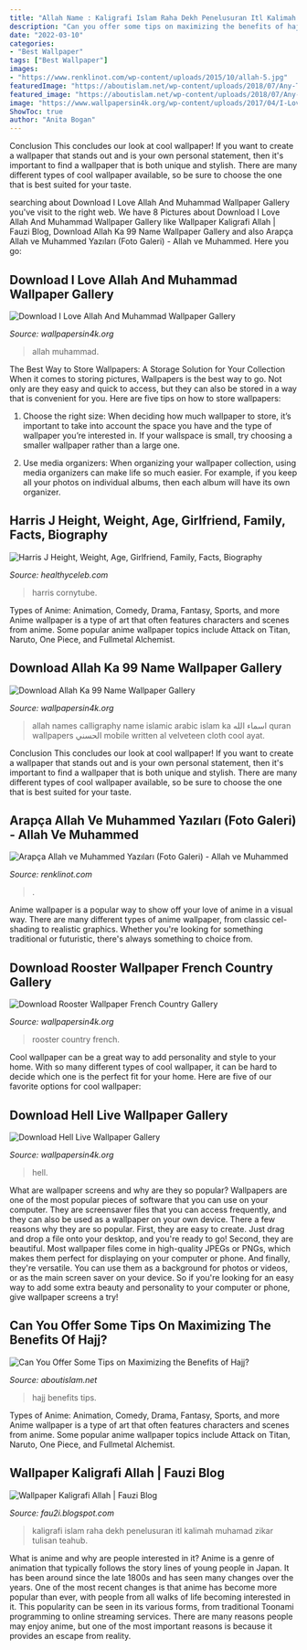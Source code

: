 ```yaml
---
title: "Allah Name : Kaligrafi Islam Raha Dekh Penelusuran Itl Kalimah Muhamad Zikar Tulisan Teahub"
description: "Can you offer some tips on maximizing the benefits of hajj?"
date: "2022-03-10"
categories:
- "Best Wallpaper"
tags: ["Best Wallpaper"]
images:
- "https://www.renklinot.com/wp-content/uploads/2015/10/allah-5.jpg"
featuredImage: "https://aboutislam.net/wp-content/uploads/2018/07/Any-Tips-to-Maximize-Benefits-of-Hajj.jpg"
featured_image: "https://aboutislam.net/wp-content/uploads/2018/07/Any-Tips-to-Maximize-Benefits-of-Hajj.jpg"
image: "https://www.wallpapersin4k.org/wp-content/uploads/2017/04/I-Love-Allah-And-Muhammad-Wallpaper-1.jpg"
ShowToc: true
author: "Anita Bogan"
---
```



Conclusion
This concludes our look at cool wallpaper! If you want to create a wallpaper that stands out and is your own personal statement, then it's important to find a wallpaper that is both unique and stylish. There are many different types of cool wallpaper available, so be sure to choose the one that is best suited for your taste.

	

		
searching about Download I Love Allah And Muhammad Wallpaper Gallery you've visit to the right web. We have 8 Pictures about Download I Love Allah And Muhammad Wallpaper Gallery like Wallpaper Kaligrafi Allah | Fauzi Blog, Download Allah Ka 99 Name Wallpaper Gallery and also Arapça Allah ve Muhammed Yazıları (Foto Galeri) - Allah ve Muhammed. Here you go:
		
    
## Download I Love Allah And Muhammad Wallpaper Gallery

<img loading=lazy src="https://www.wallpapersin4k.org/wp-content/uploads/2017/04/I-Love-Allah-And-Muhammad-Wallpaper-1.jpg" onerror="this.onerror=null;this.src='https://tse4.mm.bing.net/th?id=OIP.yh2vPfKn3HB6BUc0LkF1_gHaFj&amp;pid=15.1';" alt="Download I Love Allah And Muhammad Wallpaper Gallery">

_Source: wallpapersin4k.org_

>allah muhammad. 

	

The Best Way to Store Wallpapers: A Storage Solution for Your Collection
When it comes to storing pictures, Wallpapers is the best way to go. Not only are they easy and quick to access, but they can also be stored in a way that is convenient for you. Here are five tips on how to store wallpapers:
1) Choose the right size: When deciding how much wallpaper to store, it’s important to take into account the space you have and the type of wallpaper you’re interested in. If your wallspace is small, try choosing a smaller wallpaper rather than a large one.

2) Use media organizers: When organizing your wallpaper collection, using media organizers can make life so much easier. For example, if you keep all your photos on individual albums, then each album will have its own organizer.

    
## Harris J Height, Weight, Age, Girlfriend, Family, Facts, Biography

<img loading=lazy src="https://healthyceleb.com/wp-content/uploads/2021/05/Harris-J.jpg" onerror="this.onerror=null;this.src='https://tse1.mm.bing.net/th?id=OIP.zcMZEqyRjvC360mCWnqTRAAAAA&amp;pid=15.1';" alt="Harris J Height, Weight, Age, Girlfriend, Family, Facts, Biography">

_Source: healthyceleb.com_

>harris cornytube. 

	

Types of Anime: Animation, Comedy, Drama, Fantasy, Sports, and more
Anime wallpaper is a type of art that often features characters and scenes from anime. Some popular anime wallpaper topics include Attack on Titan, Naruto, One Piece, and Fullmetal Alchemist.

    
## Download Allah Ka 99 Name Wallpaper Gallery

<img loading=lazy src="http://www.wallpapersin4k.org/wp-content/uploads/2017/04/Allah-Ka-99-Name-Wallpaper-10.jpg" onerror="this.onerror=null;this.src='https://tse1.mm.bing.net/th?id=OIP.It-65lHRCesEa_PDBPg2-QHaLY&amp;pid=15.1';" alt="Download Allah Ka 99 Name Wallpaper Gallery">

_Source: wallpapersin4k.org_

>allah names calligraphy name islamic arabic islam ka اسماء الله quran wallpapers الحسني mobile written al velveteen cloth cool ayat. 

	

Conclusion
This concludes our look at cool wallpaper! If you want to create a wallpaper that stands out and is your own personal statement, then it's important to find a wallpaper that is both unique and stylish. There are many different types of cool wallpaper available, so be sure to choose the one that is best suited for your taste.

    
## Arapça Allah Ve Muhammed Yazıları (Foto Galeri) - Allah Ve Muhammed

<img loading=lazy src="https://www.renklinot.com/wp-content/uploads/2015/10/allah-5.jpg" onerror="this.onerror=null;this.src='https://tse2.mm.bing.net/th?id=OIP.7X1M_x_SGjbenIAOIsJdTQHaFQ&amp;pid=15.1';" alt="Arapça Allah ve Muhammed Yazıları (Foto Galeri) - Allah ve Muhammed">

_Source: renklinot.com_

>. 

	

Anime wallpaper is a popular way to show off your love of anime in a visual way. There are many different types of anime wallpaper, from classic cel-shading to realistic graphics. Whether you're looking for something traditional or futuristic, there's always something to choice from.

    
## Download Rooster Wallpaper French Country Gallery

<img loading=lazy src="http://www.wallpapersin4k.org/wp-content/uploads/2017/04/Rooster-Wallpaper-French-Country-23.jpg" onerror="this.onerror=null;this.src='https://tse2.mm.bing.net/th?id=OIP.ayav-tOVLavWhVzHK9nCQgHaFO&amp;pid=15.1';" alt="Download Rooster Wallpaper French Country Gallery">

_Source: wallpapersin4k.org_

>rooster country french. 

	

Cool wallpaper can be a great way to add personality and style to your home. With so many different types of cool wallpaper, it can be hard to decide which one is the perfect fit for your home. Here are five of our favorite options for cool wallpaper: 

    
## Download Hell Live Wallpaper Gallery

<img loading=lazy src="https://assets.wallpapersin4k.org/uploads/2017/04/Hell-Live-Wallpaper-15.jpg" onerror="this.onerror=null;this.src='https://tse2.mm.bing.net/th?id=OIP.K-SqEjRF4QXUrnLL43IkNgHaEo&amp;pid=15.1';" alt="Download Hell Live Wallpaper Gallery">

_Source: wallpapersin4k.org_

>hell. 

	

What are wallpaper screens and why are they so popular?
Wallpapers are one of the most popular pieces of software that you can use on your computer. They are screensaver files that you can access frequently, and they can also be used as a wallpaper on your own device. There a few reasons why they are so popular. First, they are easy to create. Just drag and drop a file onto your desktop, and you're ready to go! Second, they are beautiful. Most wallpaper files come in high-quality JPEGs or PNGs, which makes them perfect for displaying on your computer or phone. And finally, they're versatile. You can use them as a background for photos or videos, or as the main screen saver on your device. So if you're looking for an easy way to add some extra beauty and personality to your computer or phone, give wallpaper screens a try!

    
## Can You Offer Some Tips On Maximizing The Benefits Of Hajj?

<img loading=lazy src="https://aboutislam.net/wp-content/uploads/2018/07/Any-Tips-to-Maximize-Benefits-of-Hajj.jpg" onerror="this.onerror=null;this.src='https://tse4.mm.bing.net/th?id=OIP.LXcfpw8WKifPJcZjTbbD-AHaE6&amp;pid=15.1';" alt="Can You Offer Some Tips on Maximizing the Benefits of Hajj?">

_Source: aboutislam.net_

>hajj benefits tips. 

	

Types of Anime: Animation, Comedy, Drama, Fantasy, Sports, and more
Anime wallpaper is a type of art that often features characters and scenes from anime. Some popular anime wallpaper topics include Attack on Titan, Naruto, One Piece, and Fullmetal Alchemist.

    
## Wallpaper Kaligrafi Allah | Fauzi Blog

<img loading=lazy src="https://4.bp.blogspot.com/-U6WWdm1EO8I/T1WJ0IVTHII/AAAAAAAAAOM/xIpAqT7mg64/s1600/Wallpaper+Kaligrafi+Allah+%252814%2529.jpg" onerror="this.onerror=null;this.src='https://tse1.mm.bing.net/th?id=OIP.OuscpxF4k0rgLRlNfmXHzwHaFj&amp;pid=15.1';" alt="Wallpaper Kaligrafi Allah | Fauzi Blog">

_Source: fau2i.blogspot.com_

>kaligrafi islam raha dekh penelusuran itl kalimah muhamad zikar tulisan teahub. 

	

What is anime and why are people interested in it?
Anime is a genre of animation that typically follows the story lines of young people in Japan. It has been around since the late 1800s and has seen many changes over the years. One of the most recent changes is that anime has become more popular than ever, with people from all walks of life becoming interested in it. This popularity can be seen in its various forms, from traditional Toonami programming to online streaming services. There are many reasons people may enjoy anime, but one of the most important reasons is because it provides an escape from reality.

